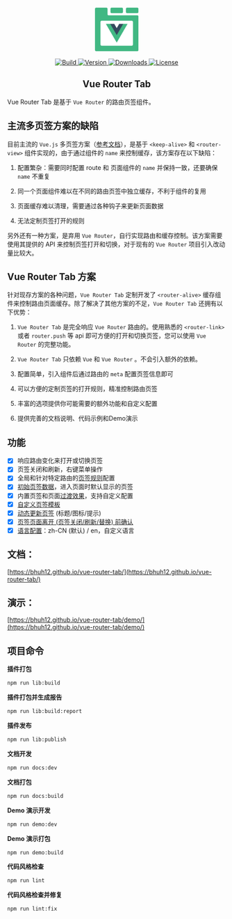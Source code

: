
<p align="center"><a href="https://bhuh12.github.io/vue-router-tab/" target="_blank" rel="noopener noreferrer"><img width="100" src="./src/assets/img/logo.png" alt="Vue Router Tab logo"></a></p>

<p align="center">
  <a target="_blank" href="https://www.travis-ci.org/bhuh12/vue-router-tab">
    <img src="https://www.travis-ci.org/bhuh12/vue-router-tab.svg?branch=dev" alt="Build">
  </a>
  <a target="_blank" href="https://www.npmjs.com/package/vue-router-tab">
    <img src="https://img.shields.io/npm/v/vue-router-tab.svg" alt="Version">
  </a>
  <a target="_blank" href="https://npmcharts.com/compare/vue-router-tab?minimal=true">
    <img src="https://img.shields.io/npm/dm/vue-router-tab.svg" alt="Downloads">
  </a>
  <a target="_blank" href="https://www.npmjs.com/package/vue-router-tab">
    <img src="https://img.shields.io/npm/l/vue-router-tab.svg" alt="License">
  </a>
</p>

<h2 align="center">Vue Router Tab</h2>

Vue Router Tab 是基于 `Vue Router` 的路由页签组件。

## 主流多页签方案的缺陷

目前主流的 `Vue.js` 多页签方案（[参考文档](https://panjiachen.github.io/vue-element-admin-site/zh/guide/essentials/tags-view.html#%E5%BF%AB%E6%8D%B7%E5%AF%BC%E8%88%AA-%E6%A0%87%E7%AD%BE%E6%A0%8F%E5%AF%BC%E8%88%AA)），是基于 `<keep-alive>` 和 `<router-view>` 组件实现的，由于通过组件的 `name` 来控制缓存，该方案存在以下缺陷：

1. 配置繁杂：需要同时配置 route 和 页面组件的 `name` 并保持一致，还要确保 `name` 不重复

2. 同一个页面组件难以在不同的路由页签中独立缓存，不利于组件的复用

3. 页面缓存难以清理，需要通过各种钩子来更新页面数据

4. 无法定制页签打开的规则


另外还有一种方案，是弃用 `Vue Router`，自行实现路由和缓存控制。该方案需要使用其提供的 API 来控制页签打开和切换，对于现有的 `Vue Router` 项目引入改动量比较大。


## Vue Router Tab 方案

针对现存方案的各种问题，`Vue Router Tab` 定制开发了 `<router-alive>` 缓存组件来控制路由页面缓存。除了解决了其他方案的不足，`Vue Router Tab` 还拥有以下优势：

1. `Vue Router Tab` 是完全响应 `Vue Router` 路由的。使用熟悉的 `<router-link>` 或者 `router.push` 等 api 即可方便的打开和切换页签，您可以使用 `Vue Router` 的完整功能。

2. `Vue Router Tab` 只依赖 `Vue` 和 `Vue Router` 。不会引入额外的依赖。

3. 配置简单，引入组件后通过路由的 `meta` 配置页签信息即可

4. 可以方便的定制页签的打开规则，精准控制路由页签

5. 丰富的选项提供你可能需要的额外功能和自定义配置

6. 提供完善的文档说明、代码示例和Demo演示


## 功能

- [x] 响应路由变化来打开或切换页签
- [x] 页签关闭和刷新，右键菜单操作
- [x] 全局和针对特定路由的[页签规则](docs/guide.md#页签规则)配置
- [x] [初始页签数据](docs/guide.md#初始展示页签)，进入页面时默认显示的页签
- [x] 内置页签和页面[过渡效果](docs/guide.md#过渡效果)，支持自定义配置
- [x] [自定义页签模板](docs/guide.md#自定义页签模板)
- [x] [动态更新页签](docs/guide.md#动态更新页签) (标题/图标/提示)
- [x] [页签页面离开 (页签关闭/刷新/替换) 前确认](docs/guide.md#页面离开确认)
- [x] [语言配置](docs/guide.md#语言配置)：zh-CN (默认) / en，自定义语言

## 文档：
[https://bhuh12.github.io/vue-router-tab/](https://bhuh12.github.io/vue-router-tab/)

## 演示：
[https://bhuh12.github.io/vue-router-tab/demo/](https://bhuh12.github.io/vue-router-tab/demo/)

## 项目命令

**插件打包**
``` bash
npm run lib:build
```

**插件打包并生成报告**
``` bash
npm run lib:build:report
```

**插件发布**
``` bash
npm run lib:publish
```

**文档开发**
``` bash
npm run docs:dev
```

**文档打包**
``` bash
npm run docs:build
```

**Demo 演示开发**
``` bash
npm run demo:dev
```

**Demo 演示打包**
``` bash
npm run demo:build
```

**代码风格检查**
``` bash
npm run lint
```

**代码风格检查并修复**
``` bash
npm run lint:fix
```

